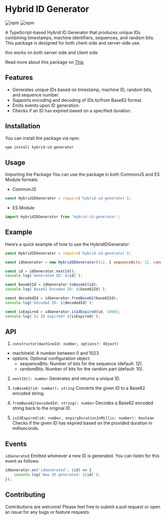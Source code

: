 # Hybrid ID Generator

![npm](https://img.shields.io/npm/v/hybrid-id-generator) ![npm](https://img.shields.io/npm/l/hybrid-id-generator)

A TypeScript-based Hybrid ID Generator that produces unique IDs combining timestamps, machine identifiers, sequences, and random bits. This package is designed for both client-side and server-side use.

this works on both server side and client side

Read more about this package on [This](./purpose.md)

## Features

- Generates unique IDs based on timestamp, machine ID, random bits, and sequence number.
- Supports encoding and decoding of IDs to/from Base62 format.
- Emits events upon ID generation.
- Checks if an ID has expired based on a specified duration.

## Installation

You can install the package via npm:

```bash
npm install hybrid-id-generator
```

## Usage
Importing the Package
You can use the package in both CommonJS and ES Module formats:

- CommonJS
```js
const HybridIDGenerator = require('hybrid-id-generator');
```

- ES Module
```ts
import HybridIDGenerator from 'hybrid-id-generator';
```

## Example
Here’s a quick example of how to use the HybridIDGenerator:

```js
const HybridIDGenerator = require('hybrid-id-generator');

const idGenerator = new HybridIDGenerator(512, { sequenceBits: 12, randomBits: 10 });

const id = idGenerator.nextId();
console.log(`Generated ID: ${id}`);

const base62Id = idGenerator.toBase62(id);
console.log(`Base62 Encoded ID: ${base62Id}`);

const decodedId = idGenerator.fromBase62(base62Id);
console.log(`Decoded ID: ${decodedId}`);

const isExpired = idGenerator.isIdExpired(id, 1000);
console.log(`Is ID expired? ${isExpired}`);
```

## API
1. `constructor(machineId: number, options?: Object)`
  - machineId: A number between 0 and 1023.
  - options: Optional configuration object.
    - sequenceBits: Number of bits for the sequence (default: 12).
    - randomBits: Number of bits for the random part (default: 10).
2. `nextId(): number`
Generates and returns a unique ID.

3. `toBase62(id: number): string`
Converts the given ID to a Base62 encoded string.

4. `fromBase62(encodedId: string): number`
Decodes a Base62 encoded string back to the original ID.

5. `isIdExpired(id: number, expiryDurationInMillis: number): boolean`
Checks if the given ID has expired based on the provided duration in milliseconds.

## Events
`idGenerated`
Emitted whenever a new ID is generated. You can listen for this event as follows:
```js
idGenerator.on('idGenerated', (id) => {
    console.log(`New ID generated: ${id}`);
});
```

## Contributing
Contributions are welcome! Please feel free to submit a pull request or open an issue for any bugs or feature requests.